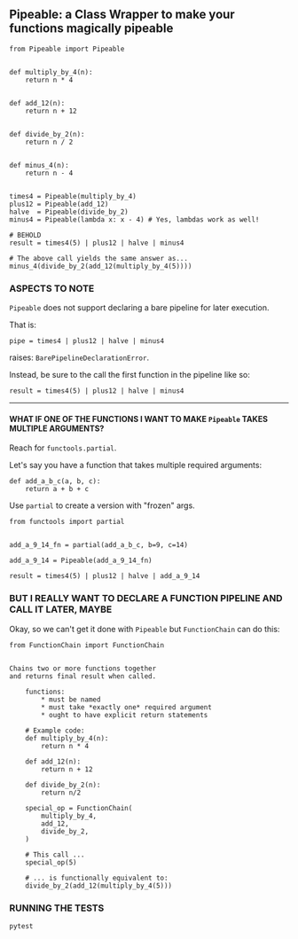 ## Pipeable: a Class Wrapper to make your functions magically pipeable ##

    
    from Pipeable import Pipeable
        

    def multiply_by_4(n):
        return n * 4


    def add_12(n):
        return n + 12


    def divide_by_2(n):
        return n / 2


    def minus_4(n):
        return n - 4


    times4 = Pipeable(multiply_by_4)
    plus12 = Pipeable(add_12)
    halve  = Pipeable(divide_by_2)
    minus4 = Pipeable(lambda x: x - 4) # Yes, lambdas work as well!

    # BEHOLD
    result = times4(5) | plus12 | halve | minus4

    # The above call yields the same answer as...
    minus_4(divide_by_2(add_12(multiply_by_4(5))))


### ASPECTS TO NOTE ###


`Pipeable` does not support declaring a bare pipeline for later execution.


That is:


    pipe = times4 | plus12 | halve | minus4


raises: `BarePipelineDeclarationError`.


Instead, be sure to the call the first function in the pipeline like so:


    result = times4(5) | plus12 | halve | minus4

---

#### WHAT IF ONE OF THE FUNCTIONS I WANT TO MAKE `Pipeable` TAKES MULTIPLE ARGUMENTS? ####

Reach for `functools.partial`.


Let's say you have a function that takes multiple required arguments:


    def add_a_b_c(a, b, c):
        return a + b + c


Use `partial` to create a version with "frozen" args.


    from functools import partial
    

    add_a_9_14_fn = partial(add_a_b_c, b=9, c=14)

    add_a_9_14 = Pipeable(add_a_9_14_fn)

    result = times4(5) | plus12 | halve | add_a_9_14
    

### BUT I REALLY WANT TO DECLARE A FUNCTION PIPELINE AND CALL IT LATER, MAYBE ###


Okay, so we can't get it done with `Pipeable` but `FunctionChain` can do this:

    
    from FunctionChain import FunctionChain


    Chains two or more functions together 
    and returns final result when called.
    
        functions: 
            * must be named
            * must take *exactly one* required argument
            * ought to have explicit return statements
            
        # Example code:
        def multiply_by_4(n):
            return n * 4

        def add_12(n):
            return n + 12

        def divide_by_2(n):
            return n/2

        special_op = FunctionChain(
            multiply_by_4, 
            add_12, 
            divide_by_2,
        )
        
        # This call ...
        special_op(5) 
    
        # ... is functionally equivalent to:
        divide_by_2(add_12(multiply_by_4(5)))


### RUNNING THE TESTS ###

    pytest


